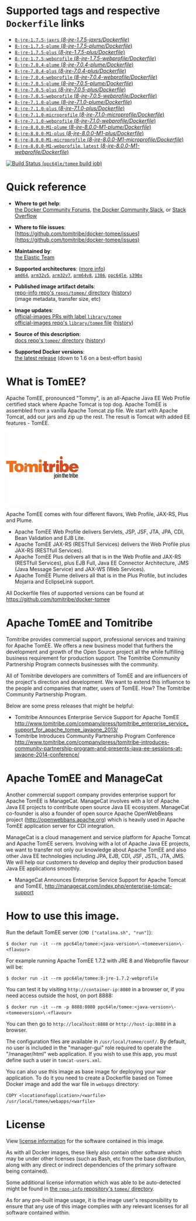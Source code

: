 <!--

********************************************************************************

WARNING:

    DO NOT EDIT "tomee/README.md"

    IT IS AUTO-GENERATED

    (from the other files in "tomee/" combined with a set of templates)

********************************************************************************

-->

# Supported tags and respective `Dockerfile` links

-	[`8-jre-1.7.5-jaxrs` (*8-jre-1.7.5-jaxrs/Dockerfile*)](https://github.com/tomitribe/docker-tomee/blob/654f74c68d07c36d3ca72475423c0db65245673e/8-jre-1.7.5-jaxrs/Dockerfile)
-	[`8-jre-1.7.5-plume` (*8-jre-1.7.5-plume/Dockerfile*)](https://github.com/tomitribe/docker-tomee/blob/654f74c68d07c36d3ca72475423c0db65245673e/8-jre-1.7.5-plume/Dockerfile)
-	[`8-jre-1.7.5-plus` (*8-jre-1.7.5-plus/Dockerfile*)](https://github.com/tomitribe/docker-tomee/blob/654f74c68d07c36d3ca72475423c0db65245673e/8-jre-1.7.5-plus/Dockerfile)
-	[`8-jre-1.7.5-webprofile` (*8-jre-1.7.5-webprofile/Dockerfile*)](https://github.com/tomitribe/docker-tomee/blob/654f74c68d07c36d3ca72475423c0db65245673e/8-jre-1.7.5-webprofile/Dockerfile)
-	[`8-jre-7.0.4-plume` (*8-jre-7.0.4-plume/Dockerfile*)](https://github.com/tomitribe/docker-tomee/blob/654f74c68d07c36d3ca72475423c0db65245673e/8-jre-7.0.4-plume/Dockerfile)
-	[`8-jre-7.0.4-plus` (*8-jre-7.0.4-plus/Dockerfile*)](https://github.com/tomitribe/docker-tomee/blob/654f74c68d07c36d3ca72475423c0db65245673e/8-jre-7.0.4-plus/Dockerfile)
-	[`8-jre-7.0.4-webprofile` (*8-jre-7.0.4-webprofile/Dockerfile*)](https://github.com/tomitribe/docker-tomee/blob/654f74c68d07c36d3ca72475423c0db65245673e/8-jre-7.0.4-webprofile/Dockerfile)
-	[`8-jre-7.0.5-plume` (*8-jre-7.0.5-plume/Dockerfile*)](https://github.com/tomitribe/docker-tomee/blob/654f74c68d07c36d3ca72475423c0db65245673e/8-jre-7.0.5-plume/Dockerfile)
-	[`8-jre-7.0.5-plus` (*8-jre-7.0.5-plus/Dockerfile*)](https://github.com/tomitribe/docker-tomee/blob/654f74c68d07c36d3ca72475423c0db65245673e/8-jre-7.0.5-plus/Dockerfile)
-	[`8-jre-7.0.5-webprofile` (*8-jre-7.0.5-webprofile/Dockerfile*)](https://github.com/tomitribe/docker-tomee/blob/654f74c68d07c36d3ca72475423c0db65245673e/8-jre-7.0.5-webprofile/Dockerfile)
-	[`8-jre-7.1.0-plume` (*8-jre-7.1.0-plume/Dockerfile*)](https://github.com/tomitribe/docker-tomee/blob/654f74c68d07c36d3ca72475423c0db65245673e/8-jre-7.1.0-plume/Dockerfile)
-	[`8-jre-7.1.0-plus` (*8-jre-7.1.0-plus/Dockerfile*)](https://github.com/tomitribe/docker-tomee/blob/654f74c68d07c36d3ca72475423c0db65245673e/8-jre-7.1.0-plus/Dockerfile)
-	[`8-jre-7.1.0-microprofile` (*8-jre-7.1.0-microprofile/Dockerfile*)](https://github.com/tomitribe/docker-tomee/blob/654f74c68d07c36d3ca72475423c0db65245673e/8-jre-7.1.0-microprofile/Dockerfile)
-	[`8-jre-7.1.0-webprofile` (*8-jre-7.1.0-webprofile/Dockerfile*)](https://github.com/tomitribe/docker-tomee/blob/654f74c68d07c36d3ca72475423c0db65245673e/8-jre-7.1.0-webprofile/Dockerfile)
-	[`8-jre-8.0.0-M1-plume` (*8-jre-8.0.0-M1-plume/Dockerfile*)](https://github.com/tomitribe/docker-tomee/blob/654f74c68d07c36d3ca72475423c0db65245673e/8-jre-8.0.0-M1-plume/Dockerfile)
-	[`8-jre-8.0.0-M1-plus` (*8-jre-8.0.0-M1-plus/Dockerfile*)](https://github.com/tomitribe/docker-tomee/blob/654f74c68d07c36d3ca72475423c0db65245673e/8-jre-8.0.0-M1-plus/Dockerfile)
-	[`8-jre-8.0.0-M1-microprofile` (*8-jre-8.0.0-M1-microprofile/Dockerfile*)](https://github.com/tomitribe/docker-tomee/blob/654f74c68d07c36d3ca72475423c0db65245673e/8-jre-8.0.0-M1-microprofile/Dockerfile)
-	[`8-jre-8.0.0-M1-webprofile`, `latest` (*8-jre-8.0.0-M1-webprofile/Dockerfile*)](https://github.com/tomitribe/docker-tomee/blob/654f74c68d07c36d3ca72475423c0db65245673e/8-jre-8.0.0-M1-webprofile/Dockerfile)

[![Build Status](https://doi-janky.infosiftr.net/job/multiarch/job/ppc64le/job/tomee/badge/icon) (`ppc64le/tomee` build job)](https://doi-janky.infosiftr.net/job/multiarch/job/ppc64le/job/tomee/)

# Quick reference

-	**Where to get help**:  
	[the Docker Community Forums](https://forums.docker.com/), [the Docker Community Slack](https://blog.docker.com/2016/11/introducing-docker-community-directory-docker-community-slack/), or [Stack Overflow](https://stackoverflow.com/search?tab=newest&q=docker)

-	**Where to file issues**:  
	[https://github.com/tomitribe/docker-tomee/issues](https://github.com/tomitribe/docker-tomee/issues)

-	**Maintained by**:  
	[the Elastic Team](https://github.com/tomitribe/docker-tomee)

-	**Supported architectures**: ([more info](https://github.com/docker-library/official-images#architectures-other-than-amd64))  
	[`amd64`](https://hub.docker.com/r/amd64/tomee/), [`arm32v5`](https://hub.docker.com/r/arm32v5/tomee/), [`arm32v7`](https://hub.docker.com/r/arm32v7/tomee/), [`arm64v8`](https://hub.docker.com/r/arm64v8/tomee/), [`i386`](https://hub.docker.com/r/i386/tomee/), [`ppc64le`](https://hub.docker.com/r/ppc64le/tomee/), [`s390x`](https://hub.docker.com/r/s390x/tomee/)

-	**Published image artifact details**:  
	[repo-info repo's `repos/tomee/` directory](https://github.com/docker-library/repo-info/blob/master/repos/tomee) ([history](https://github.com/docker-library/repo-info/commits/master/repos/tomee))  
	(image metadata, transfer size, etc)

-	**Image updates**:  
	[official-images PRs with label `library/tomee`](https://github.com/docker-library/official-images/pulls?q=label%3Alibrary%2Ftomee)  
	[official-images repo's `library/tomee` file](https://github.com/docker-library/official-images/blob/master/library/tomee) ([history](https://github.com/docker-library/official-images/commits/master/library/tomee))

-	**Source of this description**:  
	[docs repo's `tomee/` directory](https://github.com/docker-library/docs/tree/master/tomee) ([history](https://github.com/docker-library/docs/commits/master/tomee))

-	**Supported Docker versions**:  
	[the latest release](https://github.com/docker/docker-ce/releases/latest) (down to 1.6 on a best-effort basis)

# What is TomEE?

Apache TomEE, pronounced "Tommy", is an all-Apache Java EE Web Profile certified stack where Apache Tomcat is top dog. Apache TomEE is assembled from a vanilla Apache Tomcat zip file. We start with Apache Tomcat, add our jars and zip up the rest. The result is Tomcat with added EE features - TomEE.

![logo](https://raw.githubusercontent.com/docker-library/docs/4a10a52c08621b68c1b1b53b561f819d9e78c2e0/tomee/logo.png)

Apache TomEE comes with four different flavors, Web Profile, JAX-RS, Plus and Plume.

-	Apache TomEE Web Profile delivers Servlets, JSP, JSF, JTA, JPA, CDI, Bean Validation and EJB Lite.
-	Apache TomEE JAX-RS (RESTfull Services) delivers the Web Profile plus JAX-RS (RESTfull Services).
-	Apache TomEE Plus delivers all that is in the Web Profile and JAX-RS (RESTfull Services), plus EJB Full, Java EE Connector Architecture, JMS (Java Message Service) and JAX-WS (Web Services).
-	Apache TomEE Plume delivers all that is in the Plus Profile, but includes Mojarra and EclipseLink support.

All Dockerfile files of supported versions can be found at https://github.com/tomitribe/docker-tomee

# Apache TomEE and Tomitribe

Tomitribe provides commercial support, professional services and training for Apache TomEE. We offers a new business model that furthers the development and growth of the Open Source project all the while fulfilling business requirement for production support. The Tomitribe Community Partnership Program connects businesses with the community.

All of Tomitribe developers are committers of TomEE and are influencers of the project's direction and development. We want to extend this influence to the people and companies that matter, users of TomEE. How? The Tomitribe Community Partnership Program.

Below are some press releases that might be helpful:

-	Tomitribe Announces Enterprise Service Support for Apache TomEE http://www.tomitribe.com/company/press/tomitribe_enterprise_service_support_for_apache_tomee_javaone_2013/
-	Tomitribe Introduces Community Partnership Program Conference http://www.tomitribe.com/company/press/tomitribe-introduces-community-partnership-program-and-presents-java-ee-sessions-at-javaone-2014-conference/

# Apache TomEE and ManageCat

Another commercial support company provides enterprise support for Apache TomEE is ManageCat. ManageCat involves with a lot of Apache Java EE projects to contribute open source Java EE ecosystem. ManageCat co-founder is also a founder of open source Apache OpenWebBeans project (http://openwebbans.apache.org) which is heavily used in Apache TomEE application server for CDI integration.

ManageCat is a cloud management and service platform for Apache Tomcat and Apache TomEE servers. Involving with a lot of Apache Java EE projects, we want to transfer not only our knowledge about Apache TomEE and also other Java EE technologies including JPA, EJB, CDI, JSF, JSTL, JTA, JMS. We will help our customers to develop and deploy their production based Java EE applications smoothly.

-	ManageCat Announces Enterprise Service Support for Apache Tomcat and TomEE, http://managecat.com/index.php/enterprise-tomcat-support

# How to use this image.

Run the default TomEE server (`CMD ["catalina.sh", "run"]`):

```console
$ docker run -it --rm ppc64le/tomee:<java-version>\-<tomeeversion>\-<flavour>
```

For example running Apache TomEE 1.7.2 with JRE 8 and Webprofile flavour will be:

```console
$ docker run -it --rm ppc64le/tomee:8-jre-1.7.2-webprofile
```

You can test it by visiting `http://container-ip:8080` in a browser or, if you need access outside the host, on port 8888:

```console
$ docker run -it --rm -p 8888:8080 ppc64le/tomee:<java-version>\-<tomeeversion>\-<flavour>
```

You can then go to `http://localhost:8888` or `http://host-ip:8888` in a browser.

The configuration files are available in `/usr/local/tomee/conf/`. By default, no user is included in the "manager-gui" role required to operate the "/manager/html" web application. If you wish to use this app, you must define such a user in `tomcat-users.xml`.

You can also use this image as base image for deploying your war application. To do it you need to create a Dockerfile based on Tomee Docker image and add the war file in `webapps` directory:

	COPY <locationofapplication>/<warfile> /usr/local/tomee/webapps/<warfile>

# License

View [license information](http://www.apache.org/licenses/LICENSE-2.0) for the software contained in this image.

As with all Docker images, these likely also contain other software which may be under other licenses (such as Bash, etc from the base distribution, along with any direct or indirect dependencies of the primary software being contained).

Some additional license information which was able to be auto-detected might be found in [the `repo-info` repository's `tomee/` directory](https://github.com/docker-library/repo-info/tree/master/repos/tomee).

As for any pre-built image usage, it is the image user's responsibility to ensure that any use of this image complies with any relevant licenses for all software contained within.
